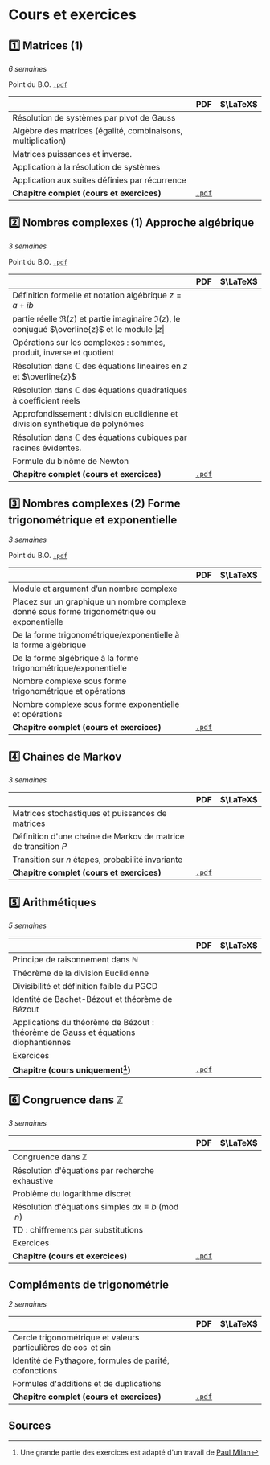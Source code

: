 # Cours et exercices


## :one: Matrices (1)
_6 semaines_

Point du B.O. [```.pdf```](/pdf/eotx/2023-2024/chapter01-BO.pdf)
 

|  		   											|   PDF    |  $\LaTeX$ |
|---------------------------------------------------|:-------------:|------:|  
|   Résolution de systèmes par pivot de Gauss  	|      |      |  
|   Algèbre des matrices (égalité, combinaisons, multiplication)	|      |      |  
|   Matrices puissances et inverse.	|      |      |  
|   Application à la résolution de systèmes	|      |      |  
|   Application aux suites définies par récurrence	|      |      |  
| **Chapitre complet	(cours et exercices)**		|  	  	  	 [```.pdf```](/pdf/eotx/2023-2024/chapter01.pdf)	  |   |  


## :two: Nombres complexes (1) Approche algébrique
_3 semaines_

Point du B.O. [```.pdf```](/pdf/eotx/2023-2024/chapter02-BO.pdf)
 

|  		   											|   PDF    |  $\LaTeX$ |
|---------------------------------------------------|:-------------:|------:|  
|   Définition  formelle et notation algébrique $z=a+ib$	|      |      |  
|   partie réelle $\Re(z)$ et partie imaginaire $\Im(z)$, le conjugué $\overline{z}$ et le module $\lvert z\rvert$	|      |      |  
|   Opérations sur les complexes : sommes, produit, inverse et quotient	|      |      |  
|   Résolution dans $\mathbb{C}$ des équations lineaires en $z$ et $\overline{z}$	|      |      |  
|   Résolution dans $\mathbb{C}$ des équations quadratiques à coefficient réels	|      |      |  
|   Approfondissement : division euclidienne et division synthétique de polynômes	|      |      |  
|   Résolution dans $\mathbb{C}$  des équations cubiques par racines évidentes.	|      |      |  
|   Formule du binôme de Newton	|      |      |  
| **Chapitre complet	(cours et exercices)**		|  	  	  	 [```.pdf```](/pdf/eotx/2023-2024/chapter02.pdf)	  |   |  

## :three: Nombres complexes (2) Forme trigonométrique et exponentielle
_3 semaines_

Point du B.O. [```.pdf```](/pdf/eotx/2023-2024/chapter03-BO.pdf)
 

|  		   											|   PDF    |  $\LaTeX$ |
|---------------------------------------------------|:-------------:|------:|  
|   Module et argument d’un nombre complexe	|      |      |  
|   Placez sur un graphique un nombre complexe donné sous forme trigonométrique ou exponentielle	|      |      |  
|   De la forme trigonométrique/exponentielle à la forme algébrique	|      |      |  
|   De la forme algébrique à la forme trigonométrique/exponentielle	|      |      |  
|   Nombre complexe sous forme trigonométrique et opérations	|      |      |  
|   Nombre complexe sous forme exponentielle et opérations	|      |      |  
| **Chapitre complet	(cours et exercices)**		|  	  	 [```.pdf```](/pdf/eotx/2023-2024/chapter03.pdf)	  	   |   |  

## :four: Chaines de Markov
_3  semaines_

|  		   											|   PDF    |  $\LaTeX$ |
|---------------------------------------------------|:-------------:|------:|  
|    Matrices stochastiques	et puissances de matrices |      |      |  
|    Définition d'une chaine de Markov de matrice de transition $P$ |      |      |  
|    Transition sur $n$ étapes, probabilité invariante |      |      |  
| **Chapitre complet	(cours et exercices)**		|  	  	 [```.pdf```](/pdf/eotx/2023-2024/chapter04.pdf)	  	   |   

## :five: Arithmétiques
_5  semaines_

|  		   											|   PDF    |  $\LaTeX$ |
|---------------------------------------------------|:-------------:|------:|  
|    Principe de raisonnement dans $\mathbb{N}$ |      |      |  
|    Théorème de la division Euclidienne |      |      |  
|    Divisibilité et définition faible du PGCD |      |      |  
|    Identité de Bachet-Bézout et théorème de Bézout |      |      |  
|    Applications du théorème de Bézout : théorème de Gauss et équations diophantiennes |      |      | 
|    Exercices  |      |      | 
| **Chapitre 	(cours uniquement[^1])**		|  	  	 [```.pdf```](/pdf/eotx/2023-2024/chapter05.pdf)	  	   |   

## :six: Congruence dans $\mathbb{Z}$
_3  semaines_

|  		   											|   PDF    |  $\LaTeX$ |
|---------------------------------------------------|:-------------:|------:|  
|    Congruence  dans $\mathbb{Z}$ |      |      |  
|    Résolution d'équations par recherche exhaustive |      |      |  
|    Problème du logarithme discret |      |      |  
|    Résolution d'équations simples $ax\equiv b\pmod{n}$ |      |      |  
|    TD : chiffrements par substitutions  |      |      | 
|    Exercices  |      |      | 
| **Chapitre 	(cours et exercices)**		|  	  	 [```.pdf```](/pdf/eotx/2023-2024/chapter06.pdf)	  	   |

## Compléments de trigonométrie
_2 semaines_

|  		   											|   PDF    |  $\LaTeX$ |
|---------------------------------------------------|:-------------:|------:|  
|   Cercle trigonométrique et valeurs particulières de $\cos$ et $\sin$	|      |      |  
|   Identité de Pythagore, formules de parité, cofonctions	|      |      |  
|   Formules d'additions et de duplications	|      |      |  
| **Chapitre complet	(cours et exercices)**		|  	  	 [```.pdf```](/pdf/eotx/2023-2024/chapterXA-Trigonometrie.pdf)	  	   |   |  


## Sources

[^1]: Une grande partie des exercices est adapté d'un travail de [Paul Milan](https://www.lyceedadultes.fr/sitepedagogique/pages/mathTerm_exp.html)